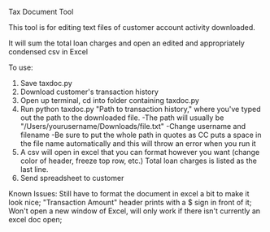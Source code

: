 Tax Document Tool


This tool is for editing text files of customer account activity downloaded. 

It will sum the total loan charges and open an edited and appropriately condensed csv in Excel

To use: 

1. Save taxdoc.py
2. Download customer's transaction history
3. Open up terminal, cd into folder containing taxdoc.py
4. Run python taxdoc.py "Path to transaction history," where you've typed out the path to the downloaded file. 
          -The path will usually be "/Users/yourusername/Downloads/file.txt"
            -Change username and filename
            -Be sure to put the whole path in quotes as CC puts a space in the file name automatically and this will throw an               error when you run it
5. A csv will open in excel that you can format however you want (change color of header, freeze top row, etc.) Total loan charges is listed as the last line.
6. Send spreadsheet to customer


Known Issues:
 Still have to format the document in excel a bit to make it look nice;
 "Transaction Amount" header prints with a $ sign in front of it; 
 Won't open a new window of Excel, will only work if there isn't currently an excel doc open;
